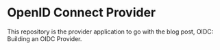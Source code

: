 # OpenID Connect Provider
This repository is the provider application to go with the blog post, OIDC: Building an OIDC Provider.